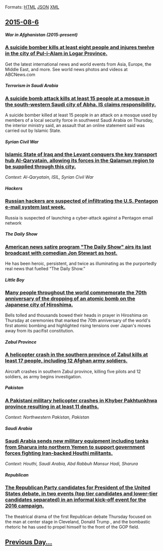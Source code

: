 
Formats: [HTML](2015/08/6/index.html)  [JSON](2015/08/6/index.json)  [XML](2015/08/6/index.xml)  

## [2015-08-6](/news/2015/08/6/index.md)

##### War in Afghanistan (2015-present)
### [A suicide bomber kills at least eight people and injures twelve in the city of Pul-i-Alam in Logar Province. ](/news/2015/08/6/a-suicide-bomber-kills-at-least-eight-people-and-injures-twelve-in-the-city-of-pul-i-alam-in-logar-province.md)
Get the latest international news and world events from Asia, Europe, the Middle East, and more. See world news photos and videos at ABCNews.com

##### Terrorism in Saudi Arabia
### [A suicide bomb attack kills at least 15 people at a mosque in the south-western Saudi city of Abha. IS claims responsibility. ](/news/2015/08/6/a-suicide-bomb-attack-kills-at-least-15-people-at-a-mosque-in-the-south-western-saudi-city-of-abha-is-claims-responsibility.md)
A suicide bomber killed at least 15 people in an attack on a mosque used by members of a local security force in southwest Saudi Arabia on Thursday, the interior ministry said, an assault that an online statement said was carried out by Islamic State.

##### Syrian Civil War
### [Islamic State of Iraq and the Levant conquers the key transport hub Al-Qaryatain, allowing its forces in the Qalamun region to be supplied through this city. ](/news/2015/08/6/islamic-state-of-iraq-and-the-levant-conquers-the-key-transport-hub-al-qaryatain-allowing-its-forces-in-the-qalamun-region-to-be-supplied-t.md)
_Context: Al-Qaryatain, ISIL, Syrian Civil War_

##### Hackers
### [Russian hackers are suspected of infiltrating the U.S. Pentagon e-mail system last week. ](/news/2015/08/6/russian-hackers-are-suspected-of-infiltrating-the-u-s-pentagon-e-mail-system-last-week.md)
Russia is suspected of launching a cyber-attack against a Pentagon email network

##### The Daily Show
### [American news satire program "The Daily Show" airs its last broadcast with comedian Jon Stewart as host. ](/news/2015/08/6/american-news-satire-program-the-daily-show-airs-its-last-broadcast-with-comedian-jon-stewart-as-host.md)
He has been heroic, persistent, and twice as illuminating as the purportedly real news that fuelled “The Daily Show.”

##### Little Boy
### [Many people throughout the world commemorate the 70th anniversary of the dropping of an atomic bomb on the Japanese city of Hiroshima. ](/news/2015/08/6/many-people-throughout-the-world-commemorate-the-70th-anniversary-of-the-dropping-of-an-atomic-bomb-on-the-japanese-city-of-hiroshima.md)
Bells tolled and thousands bowed their heads in prayer in Hiroshima on Thursday at ceremonies that marked the 70th anniversary of the world&#039;s first atomic bombing and highlighted rising tensions over Japan&#039;s moves away from its pacifist constitution.

##### Zabul Province
### [A helicopter crash in the southern province of Zabul kills at least 17 people, including 12 Afghan army soldiers. ](/news/2015/08/6/a-helicopter-crash-in-the-southern-province-of-zabul-kills-at-least-17-people-including-12-afghan-army-soldiers.md)
Aircraft crashes in southern Zabul province, killing five pilots and 12 soldiers, as army begins investigation.

##### Pakistan
### [A Pakistani military helicopter crashes in Khyber Pakhtunkhwa province resulting in at least 11 deaths. ](/news/2015/08/6/a-pakistani-military-helicopter-crashes-in-khyber-pakhtunkhwa-province-resulting-in-at-least-11-deaths.md)
_Context: Northwestern Pakistan, Pakistan_

##### Saudi Arabia
### [Saudi Arabia sends new military equipment including tanks from Sharura into northern Yemen to support government forces fighting Iran-backed Houthi militants. ](/news/2015/08/6/saudi-arabia-sends-new-military-equipment-including-tanks-from-sharura-into-northern-yemen-to-support-government-forces-fighting-iran-backed.md)
_Context: Houthi, Saudi Arabia, Abd Rabbuh Mansur Hadi, Sharura_

##### Republican
### [The Republican Party candidates for President of the United States debate, in two events (top tier candidates and lower-tier candidates separated) in an informal kick-off event for the 2016 campaign. ](/news/2015/08/6/the-republican-party-candidates-for-president-of-the-united-states-debate-in-two-events-top-tier-candidates-and-lower-tier-candidates-sepa.md)
The theatrical drama of the first Republican debate Thursday focused on the man at center stage in Cleveland, Donald Trump , and the bombastic rhetoric he has used to propel himself to the front of the GOP field.

## [Previous Day...](/news/2015/08/5/index.md)

